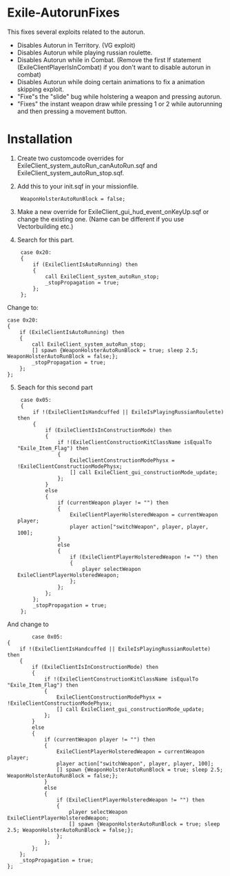 # Exile-AutorunFixes

This fixes several exploits related to the autorun.
- Disables Autorun in Territory. (VG exploit)
- Disables Autorun while playing russian roulette.
- Disables Autorun while in Combat. (Remove the first If statement (ExileClientPlayerIsInCombat) if you don't want to disable autorun in combat)
- Disables Autorun while doing certain animations to fix a animation skipping exploit.
- "Fixe"s the "slide" bug while holstering a weapon and pressing autorun.
- "Fixes" the instant weapon draw while pressing 1 or 2 while autorunning and then pressing a movement button. 

# Installation

1. Create two customcode overrides for ExileClient_system_autoRun_canAutoRun.sqf and ExileClient_system_autoRun_stop.sqf.
2. Add this to your init.sqf in your missionfile.

		WeaponHolsterAutoRunBlock = false;
	
3. Make a new override for ExileClient_gui_hud_event_onKeyUp.sqf or change the existing one. (Name can be different if you use Vectorbuilding etc.)


4. Search for this part.

		case 0x20:
		{
			if (ExileClientIsAutoRunning) then
			{
				call ExileClient_system_autoRun_stop;
				_stopPropagation = true; 
			};
		};

Change to:
	
	case 0x20:
	{
		if (ExileClientIsAutoRunning) then
		{
			call ExileClient_system_autoRun_stop;
			[] spawn {WeaponHolsterAutoRunBlock = true; sleep 2.5; WeaponHolsterAutoRunBlock = false;};
			_stopPropagation = true; 
		};
	};

5. Seach for this second part

		case 0x05: 	
		{ 
			if !(ExileClientIsHandcuffed || ExileIsPlayingRussianRoulette) then 
			{
				if (ExileClientIsInConstructionMode) then
				{
					if !(ExileClientConstructionKitClassName isEqualTo "Exile_Item_Flag") then 
					{
						ExileClientConstructionModePhysx = !ExileClientConstructionModePhysx;
						[] call ExileClient_gui_constructionMode_update;
					};
				}
				else
				{
					if (currentWeapon player != "") then
					{
						ExileClientPlayerHolsteredWeapon = currentWeapon player;
						player action["switchWeapon", player, player, 100];
					}
					else 
					{
						if (ExileClientPlayerHolsteredWeapon != "") then
						{
							player selectWeapon ExileClientPlayerHolsteredWeapon;
						};
					};
				};
			};
			_stopPropagation = true;
		};
And change to

			case 0x05: 	
	{ 
		if !(ExileClientIsHandcuffed || ExileIsPlayingRussianRoulette) then 
		{
			if (ExileClientIsInConstructionMode) then
			{
				if !(ExileClientConstructionKitClassName isEqualTo "Exile_Item_Flag") then 
				{
					ExileClientConstructionModePhysx = !ExileClientConstructionModePhysx;
					[] call ExileClient_gui_constructionMode_update;
				};
			}
			else
			{
				if (currentWeapon player != "") then
				{
					ExileClientPlayerHolsteredWeapon = currentWeapon player;
					player action["switchWeapon", player, player, 100];
					[] spawn {WeaponHolsterAutoRunBlock = true; sleep 2.5; WeaponHolsterAutoRunBlock = false;};
				}
				else 
				{
					if (ExileClientPlayerHolsteredWeapon != "") then
					{
						player selectWeapon ExileClientPlayerHolsteredWeapon;
						[] spawn {WeaponHolsterAutoRunBlock = true; sleep 2.5; WeaponHolsterAutoRunBlock = false;};
					};
				};
			};
		};
		_stopPropagation = true;
	};
